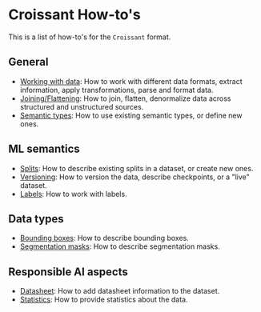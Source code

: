 # Croissant How-to's

This is a list of how-to's for the `Croissant` format.

## General 


* [Working with data](data-munging.md): How to work with different data formats,
  extract information, apply transformations, parse and format data.
* [Joining/Flattening](data-joining.md): How to join, flatten, denormalize data
  across structured and unstructured sources.
* [Semantic types](semantic-types.md): How to use existing semantic types, or
  define new ones.

## ML semantics

*   [Splits](specify-splits.md): How to describe existing splits in a dataset, or create
    new ones.
*   [Versioning](versions.md): How to version the data, describe checkpoints, or
    a "live" dataset.
*   [Labels](labels.md): How to work with labels.

## Data types

*   [Bounding boxes](bounding-boxes.md): How to describe bounding boxes.
*   [Segmentation masks](segmentation.md): How to describe segmentation masks.

## Responsible AI aspects

*   [Datasheet](datasheet.md): How to add datasheet information to the dataset.
*   [Statistics](statistics.md): How to provide statistics about the data.

  
